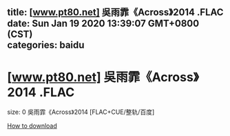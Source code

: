
title: [www.pt80.net] 吳雨霏《Across》2014 .FLAC
date: Sun Jan 19 2020 13:39:07 GMT+0800 (CST)    
categories: baidu
---

# [www.pt80.net] 吳雨霏《Across》2014 .FLAC
size: 0
 吳雨霏《Across》2014 [FLAC+CUE/整轨/百度]
 

[How to download](https://bpcam.bemobtrk.com/go/2ceec3aa-1ca2-46d6-b9ff-aaa5c184517c?jno=2509)